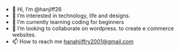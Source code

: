 - 👋 Hi, I’m @hanjiff26
- 👀 I’m interested in technology, life and designs.
- 🌱 I’m currently learning coding for beginners
- 💞️ I’m looking to collaborate on wordpress. to create e commerce websites.
- 📫 How to reach me hanahjiffry2001@gmail.com

<!---
hanjiff26/hanjiff26 is a ✨ special ✨ repository because its `README.md` (this file) appears on your GitHub profile.
You can click the Preview link to take a look at your changes.
--->
